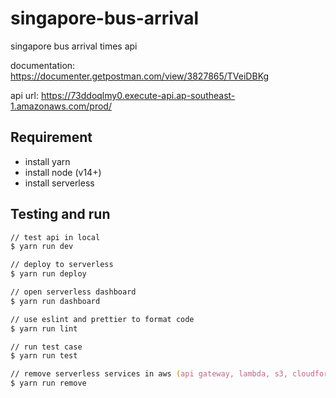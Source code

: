 # singapore-bus-arrival

singapore bus arrival times api

documentation: <https://documenter.getpostman.com/view/3827865/TVeiDBKg>

api url: <https://73ddoqlmy0.execute-api.ap-southeast-1.amazonaws.com/prod/>

## Requirement

- install yarn
- install node (v14+)
- install serverless

## Testing and run

```zsh
// test api in local
$ yarn run dev

// deploy to serverless
$ yarn run deploy

// open serverless dashboard
$ yarn run dashboard

// use eslint and prettier to format code
$ yarn run lint

// run test case
$ yarn run test

// remove serverless services in aws (api gateway, lambda, s3, cloudformation)
$ yarn run remove
```
